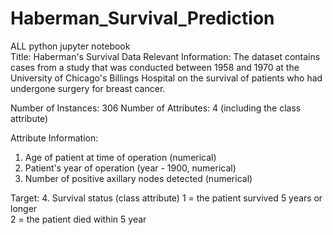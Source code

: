 # Haberman_Survival_Prediction
ALL python jupyter notebook\
Title: Haberman's Survival Data
Relevant Information:
   The dataset contains cases from a study that was conducted between
   1958 and 1970 at the University of Chicago's Billings Hospital on
   the survival of patients who had undergone surgery for breast
   cancer.

Number of Instances: 306
Number of Attributes: 4 (including the class attribute)

Attribute Information:
   1. Age of patient at time of operation (numerical)
   2. Patient's year of operation (year - 1900, numerical)
   3. Number of positive axillary nodes detected (numerical)

Target:
   4. Survival status (class attribute)
         1 = the patient survived 5 years or longer\
         2 = the patient died within 5 year

